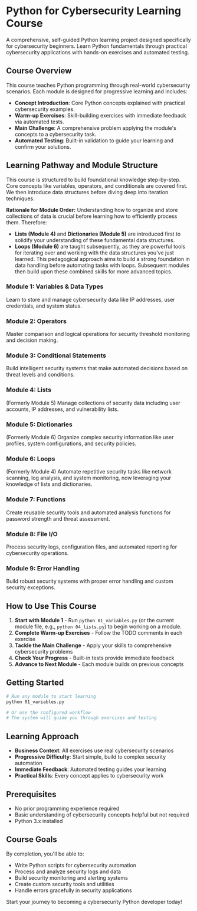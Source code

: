 # Python for Cybersecurity Learning Course

A comprehensive, self-guided Python learning project designed specifically for cybersecurity beginners. Learn Python fundamentals through practical cybersecurity applications with hands-on exercises and automated testing.

## Course Overview

This course teaches Python programming through real-world cybersecurity scenarios. Each module is designed for progressive learning and includes:
- **Concept Introduction**: Core Python concepts explained with practical cybersecurity examples.
- **Warm-up Exercises**: Skill-building exercises with immediate feedback via automated tests.
- **Main Challenge**: A comprehensive problem applying the module's concepts to a cybersecurity task.
- **Automated Testing**: Built-in validation to guide your learning and confirm your solutions.

## Learning Pathway and Module Structure

This course is structured to build foundational knowledge step-by-step. Core concepts like variables, operators, and conditionals are covered first. We then introduce data structures before diving deep into iteration techniques.

**Rationale for Module Order:**
Understanding how to organize and store collections of data is crucial before learning how to efficiently process them. Therefore:
- **Lists (Module 4)** and **Dictionaries (Module 5)** are introduced first to solidify your understanding of these fundamental data structures.
- **Loops (Module 6)** are taught subsequently, as they are powerful tools for iterating over and working with the data structures you've just learned.
This pedagogical approach aims to build a strong foundation in data handling before automating tasks with loops. Subsequent modules then build upon these combined skills for more advanced topics.

### Module 1: Variables & Data Types
Learn to store and manage cybersecurity data like IP addresses, user credentials, and system status.

### Module 2: Operators
Master comparison and logical operations for security threshold monitoring and decision making.

### Module 3: Conditional Statements
Build intelligent security systems that make automated decisions based on threat levels and conditions.

### Module 4: Lists
(Formerly Module 5)
Manage collections of security data including user accounts, IP addresses, and vulnerability lists.

### Module 5: Dictionaries
(Formerly Module 6)
Organize complex security information like user profiles, system configurations, and security policies.

### Module 6: Loops
(Formerly Module 4)
Automate repetitive security tasks like network scanning, log analysis, and system monitoring, now leveraging your knowledge of lists and dictionaries.

### Module 7: Functions
Create reusable security tools and automated analysis functions for password strength and threat assessment.

### Module 8: File I/O
Process security logs, configuration files, and automated reporting for cybersecurity operations.

### Module 9: Error Handling
Build robust security systems with proper error handling and custom security exceptions.

## How to Use This Course

1. **Start with Module 1** - Run `python 01_variables.py` (or the current module file, e.g., `python 04_lists.py`) to begin working on a module.
2. **Complete Warm-up Exercises** - Follow the TODO comments in each exercise
3. **Tackle the Main Challenge** - Apply your skills to comprehensive cybersecurity problems
4. **Check Your Progress** - Built-in tests provide immediate feedback
5. **Advance to Next Module** - Each module builds on previous concepts

## Getting Started

```bash
# Run any module to start learning
python 01_variables.py

# Or use the configured workflow
# The system will guide you through exercises and testing
```

## Learning Approach

- **Business Context**: All exercises use real cybersecurity scenarios
- **Progressive Difficulty**: Start simple, build to complex security automation
- **Immediate Feedback**: Automated testing guides your learning
- **Practical Skills**: Every concept applies to cybersecurity work

## Prerequisites

- No prior programming experience required
- Basic understanding of cybersecurity concepts helpful but not required
- Python 3.x installed

## Course Goals

By completion, you'll be able to:
- Write Python scripts for cybersecurity automation
- Process and analyze security logs and data
- Build security monitoring and alerting systems
- Create custom security tools and utilities
- Handle errors gracefully in security applications

Start your journey to becoming a cybersecurity Python developer today!